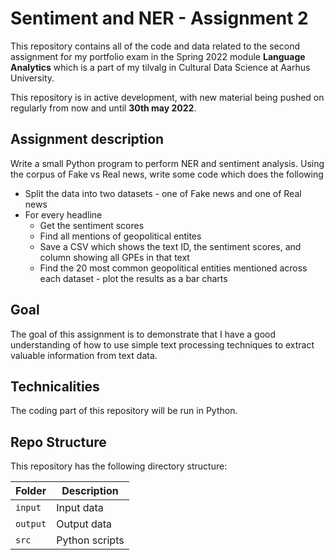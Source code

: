 # Sentiment and NER - Assignment 2
This repository contains all of the code and data related to the second assignment for my portfolio exam in the Spring 2022 module **Language Analytics** which is a part of my tilvalg in Cultural Data Science at Aarhus University.  

This repository is in active development, with new material being pushed on regularly from now and until **30th may 2022**.

## Assignment description 
Write a small Python program to perform NER and sentiment analysis. Using the corpus of Fake vs Real news, write some code which does the following
- Split the data into two datasets - one of Fake news and one of Real news
- For every headline
  - Get the sentiment scores
  - Find all mentions of geopolitical entites
  - Save a CSV which shows the text ID, the sentiment scores, and column showing all GPEs in that text
  - Find the 20 most common geopolitical entities mentioned across each dataset - plot the results as a bar charts

## Goal
The goal of this assignment is to demonstrate that I have a good understanding of how to use simple text processing techniques to extract valuable information from text data.

## Technicalities 
The coding part of this repository will be run in Python. 

## Repo Structure  
This repository has the following directory structure:  

| **Folder** | **Description** |
| ----------- | ----------- |
| ```input``` | Input data |
| ```output``` | Output data |
| ```src``` | Python scripts |

